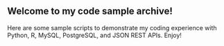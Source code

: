 ## Welcome to my code sample archive!
Here are some sample scripts to demonstrate my coding experience with Python, R, MySQL, PostgreSQL, and JSON REST APIs. Enjoy!

